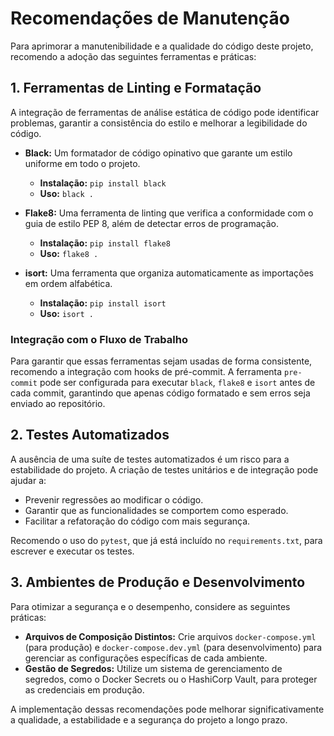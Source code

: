 # Recomendações de Manutenção

Para aprimorar a manutenibilidade e a qualidade do código deste projeto, recomendo a adoção das seguintes ferramentas e práticas:

## 1. Ferramentas de Linting e Formatação

A integração de ferramentas de análise estática de código pode identificar problemas, garantir a consistência do estilo e melhorar a legibilidade do código.

*   **Black:** Um formatador de código opinativo que garante um estilo uniforme em todo o projeto.
    *   **Instalação:** `pip install black`
    *   **Uso:** `black .`

*   **Flake8:** Uma ferramenta de linting que verifica a conformidade com o guia de estilo PEP 8, além de detectar erros de programação.
    *   **Instalação:** `pip install flake8`
    *   **Uso:** `flake8 .`

*   **isort:** Uma ferramenta que organiza automaticamente as importações em ordem alfabética.
    *   **Instalação:** `pip install isort`
    *   **Uso:** `isort .`

### Integração com o Fluxo de Trabalho

Para garantir que essas ferramentas sejam usadas de forma consistente, recomendo a integração com hooks de pré-commit. A ferramenta `pre-commit` pode ser configurada para executar `black`, `flake8` e `isort` antes de cada commit, garantindo que apenas código formatado e sem erros seja enviado ao repositório.

## 2. Testes Automatizados

A ausência de uma suíte de testes automatizados é um risco para a estabilidade do projeto. A criação de testes unitários e de integração pode ajudar a:

*   Prevenir regressões ao modificar o código.
*   Garantir que as funcionalidades se comportem como esperado.
*   Facilitar a refatoração do código com mais segurança.

Recomendo o uso do `pytest`, que já está incluído no `requirements.txt`, para escrever e executar os testes.

## 3. Ambientes de Produção e Desenvolvimento

Para otimizar a segurança e o desempenho, considere as seguintes práticas:

*   **Arquivos de Composição Distintos:** Crie arquivos `docker-compose.yml` (para produção) e `docker-compose.dev.yml` (para desenvolvimento) para gerenciar as configurações específicas de cada ambiente.
*   **Gestão de Segredos:** Utilize um sistema de gerenciamento de segredos, como o Docker Secrets ou o HashiCorp Vault, para proteger as credenciais em produção.

A implementação dessas recomendações pode melhorar significativamente a qualidade, a estabilidade e a segurança do projeto a longo prazo.
